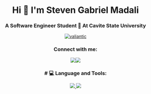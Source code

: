 <h1 align="center">Hi 👋 I'm Steven Gabriel Madali</h1>
<h3 align="center">A Software Engineer Student 🚀 At Cavite State University</h3>


<p align="center">
  <a href="https://github.com/ryo-ma/github-profile-trophy">
    <img src="https://github-profile-trophy.vercel.app/?username=valiantic&title=MultiLanguage,Commits,Repositories,Experience,Followers,Stars&column=-1" alt="valiantic" />
  </a>
</p>

<!--
<p align="center"><img align="center" src="https://github-readme-streak-stats.herokuapp.com/?user=valiantic&theme=highcontrast" alt="valiantic" /></p>


# 💫 About Me:
I am a Third-year Student at Cavite State University pursuing a Bachelor's Degree in Information Technology. I take a proactive approach to learning in the field of Technology. I'm continuously upskilling myself through personal projects, online courses that earn industry-recognized certifications, and active contributions to open-source projects on GitHub.

## 🚀 What I'm Up To

- 🌱 I’m currently learning more in-depth about Nextjs and Supabase
- 🤖 Exploring Artificial Intelligence Day by Day
- 💻  Working on self-projects daily
-->

<h3 align="center">Connect with me:</h3>
<div align="center">
<!--   <a href="https://www.linkedin.com/in/steven-madali" target="blank"><img align="center" src="https://raw.githubusercontent.com/rahuldkjain/github-profile-readme-generator/master/src/images/icons/Social/linked-in-alt.svg" alt="www.linkedin.com/in/steven-gabriel-madali-27201b268" height="30" width="40" /></a>
<a href="https://www.instagram.com/stevemadali/" target="blank"><img align="center" src="https://raw.githubusercontent.com/rahuldkjain/github-profile-readme-generator/master/src/images/icons/Social/instagram.svg" alt="https://www.instagram.com/stevemadali/" height="30" width="40" /></a> -->
<a href="https://www.linkedin.com/in/steven-madali/"><img src="https://img.shields.io/badge/LinkedIn-%230077B5.svg?&style=for-the-badge&logo=linkedin&logoColor=white"></a><a href="https://instagram.com/stevemadali"><img src="https://img.shields.io/badge/Instagram-%23E4405F.svg?&style=for-the-badge&logo=instagram&logoColor=white"></a>
</div>


<h3 align="center"># 💻 Language and Tools:</h3>
<p align="center">
  <a href="https://skillicons.dev">
    <img src="https://skillicons.dev/icons?i=html,css,bootstrap,figma,git,github,javascript,typescript,npm,react,expressjs,nodejs&theme=dark" />
     <img src="https://skillicons.dev/icons?i=nextjs,tailwind,supabase,python,java,mysql,postgresql,php,jest,postman,vercel&theme=dark" />
  </a>
</p> 

<!--
<h3 align="center"># 💻 Skill Set:</h3>

| Languages  | Frontend  | Backend | Frameworks | Databases | DevOps | Others |
| ------------- |:-------------:|:-------------:| ------------- |:-------------:|:-------------:|:-------------:|
| ![TypeScript](https://img.shields.io/badge/typescript-%23007ACC.svg?style=for-the-badge&logo=typescript&logoColor=white) | ![CSS3](https://img.shields.io/badge/css3-%231572B6.svg?style=for-the-badge&logo=css3&logoColor=white) | ![Next JS](https://img.shields.io/badge/Next-black?style=for-the-badge&logo=next.js&logoColor=white) | ![Figma](https://img.shields.io/badge/figma-%23F24E1E.svg?style=for-the-badge&logo=figma&logoColor=white) |
| ![JavaScript](https://img.shields.io/badge/javascript-%23323330.svg?style=for-the-badge&logo=javascript&logoColor=%23F7DF1E) | ![HTML5](https://img.shields.io/badge/html5-%23E34F26.svg?style=for-the-badge&logo=html5&logoColor=white) | ![React](https://img.shields.io/badge/react-%2320232a.svg?style=for-the-badge&logo=react&logoColor=%2361DAFB) | ![MySQL](https://img.shields.io/badge/mysql-4479A1.svg?style=for-the-badge&logo=mysql&logoColor=white) |
| ![Java](https://img.shields.io/badge/java-%23ED8B00.svg?style=for-the-badge&logo=openjdk&logoColor=white) | ![TailwindCSS](https://img.shields.io/badge/tailwindcss-%2338B2AC.svg?style=for-the-badge&logo=tailwind-css&logoColor=white) | ![Express.js](https://img.shields.io/badge/express.js-%23404d59.svg?style=for-the-badge&logo=express&logoColor=%2361DAFB) | ![Postgres](https://img.shields.io/badge/postgres-%23316192.svg?style=for-the-badge&logo=postgresql&logoColor=white) | ![Vercel](https://img.shields.io/badge/vercel-%23000000.svg?style=for-the-badge&logo=vercel&logoColor=white) | ![Python](https://img.shields.io/badge/python-3670A0?style=for-the-badge&logo=python&logoColor=ffdd54) | ![JWT](https://img.shields.io/badge/JWT-black?style=for-the-badge&logo=JSON%20web%20tokens) | ![React Router](https://img.shields.io/badge/React_Router-CA4245?style=for-the-badge&logo=react-router&logoColor=white) | ![MariaDB](https://img.shields.io/badge/MariaDB-003545?style=for-the-badge&logo=mariadb&logoColor=white) | ![Render](https://img.shields.io/badge/Render-%46E3B7.svg?style=for-the-badge&logo=render&logoColor=white) | ![ESLint](https://img.shields.io/badge/ESLint-4B3263?style=for-the-badge&logo=eslint&logoColor=white) | ![MUI](https://img.shields.io/badge/MUI-%230081CB.svg?style=for-the-badge&logo=mui&logoColor=white) | ![Supabase](https://img.shields.io/badge/Supabase-3ECF8E?style=for-the-badge&logo=supabase&logoColor=white) | ![PHP](https://img.shields.io/badge/php-%23777BB4.svg?style=for-the-badge&logo=php&logoColor=white) | ![Vite](https://img.shields.io/badge/vite-%23646CFF.svg?style=for-the-badge&logo=vite&logoColor=white) | ![Postman](https://img.shields.io/badge/Postman-FF6C37?style=for-the-badge&logo=postman&logoColor=white) | ![Git](https://img.shields.io/badge/git-%23F05033.svg?style=for-the-badge&logo=git&logoColor=white)
<br>


<!--
<div align="center">
   <img src="https://github-readme-activity-graph.vercel.app/graph?username=valiantic&radius=16&theme=highcontrast&area=true&order=5" height="300" alt="Activity Graph"  />
</div> 
-->
